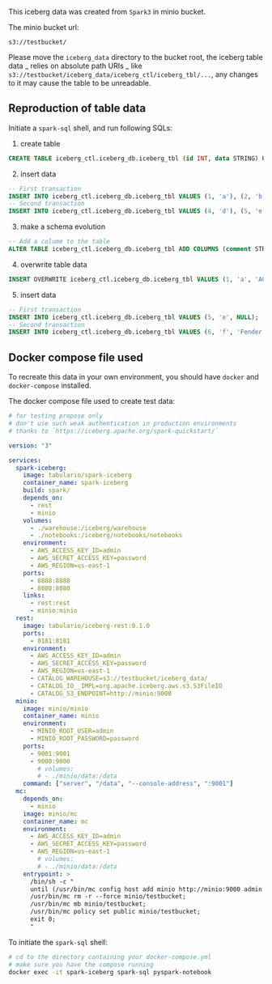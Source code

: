 This iceberg data was created from `Spark3` in minio bucket.

The minio bucket url:

```
s3://testbucket/
```

Please move the `iceberg_data` directory to the bucket root,
the iceberg table data _ relies on absolute path URIs _ like `s3://testbucket/iceberg_data/iceberg_ctl/iceberg_tbl/...`,
any changes to it may cause the table to be unreadable.

## Reproduction of table data

Initiate a `spark-sql` shell, and run following SQLs:

1. create table

```sql
CREATE TABLE iceberg_ctl.iceberg_db.iceberg_tbl (id INT, data STRING) USING ICEBERG;
```

2. insert data

```sql
-- First transaction
INSERT INTO iceberg_ctl.iceberg_db.iceberg_tbl VALUES (1, 'a'), (2, 'b'), (3, 'c');
-- Second transaction
INSERT INTO iceberg_ctl.iceberg_db.iceberg_tbl VALUES (4, 'd'), (5, 'e'), (6, 'd');
```

3. make a schema evolution

```sql
-- Add a colume to the table
ALTER TABLE iceberg_ctl.iceberg_db.iceberg_tbl ADD COLUMNS (comment STRING);
```

4. overwrite table data

```sql
INSERT OVERWRITE iceberg_ctl.iceberg_db.iceberg_tbl VALUES (1, 'a', 'AC/DC'), (2, 'b', 'Bob Dylan'), (3, 'c', 'Coldplay'), (4, 'd', 'David Bowie');
```

5. insert data

```sql
-- First transaction
INSERT INTO iceberg_ctl.iceberg_db.iceberg_tbl VALUES (5, 'e', NULL);
-- Second transaction
INSERT INTO iceberg_ctl.iceberg_db.iceberg_tbl VALUES (6, 'f', 'Fender');
```

## Docker compose file used

To recreate this data in your own environment, you should have `docker` and `docker-compose` installed.

The docker compose file used to create test data:

```yaml
# for testing propose only
# don't use such weak authentication in production environments
# thanks to `https://iceberg.apache.org/spark-quickstart/`

version: "3"

services:
  spark-iceberg:
    image: tabulario/spark-iceberg
    container_name: spark-iceberg
    build: spark/
    depends_on:
      - rest
      - minio
    volumes:
      - ./warehouse:/iceberg/warehouse
      - ./notebooks:/iceberg/notebooks/notebooks
    environment:
      - AWS_ACCESS_KEY_ID=admin
      - AWS_SECRET_ACCESS_KEY=password
      - AWS_REGION=us-east-1
    ports:
      - 8888:8888
      - 8080:8080
    links:
      - rest:rest
      - minio:minio
  rest:
    image: tabulario/iceberg-rest:0.1.0
    ports:
      - 8181:8181
    environment:
      - AWS_ACCESS_KEY_ID=admin
      - AWS_SECRET_ACCESS_KEY=password
      - AWS_REGION=us-east-1
      - CATALOG_WAREHOUSE=s3://testbucket/iceberg_data/
      - CATALOG_IO__IMPL=org.apache.iceberg.aws.s3.S3FileIO
      - CATALOG_S3_ENDPOINT=http://minio:9000
  minio:
    image: minio/minio
    container_name: minio
    environment:
      - MINIO_ROOT_USER=admin
      - MINIO_ROOT_PASSWORD=password
    ports:
      - 9001:9001
      - 9000:9000
        # volumes:
        # - ./minio/data:/data
    command: ["server", "/data", "--console-address", ":9001"]
  mc:
    depends_on:
      - minio
    image: minio/mc
    container_name: mc
    environment:
      - AWS_ACCESS_KEY_ID=admin
      - AWS_SECRET_ACCESS_KEY=password
      - AWS_REGION=us-east-1
        # volumes:
        # - ./minio/data:/data
    entrypoint: >
      /bin/sh -c "
      until (/usr/bin/mc config host add minio http://minio:9000 admin password) do echo '...waiting...' && sleep 1; done;
      /usr/bin/mc rm -r --force minio/testbucket;
      /usr/bin/mc mb minio/testbucket;
      /usr/bin/mc policy set public minio/testbucket;
      exit 0;
      "
```

To initiate the `spark-sql` shell:

```bash
# cd to the directory containing your docker-compose.yml
# make sure you have the compose running
docker exec -it spark-iceberg spark-sql pyspark-notebook
```
